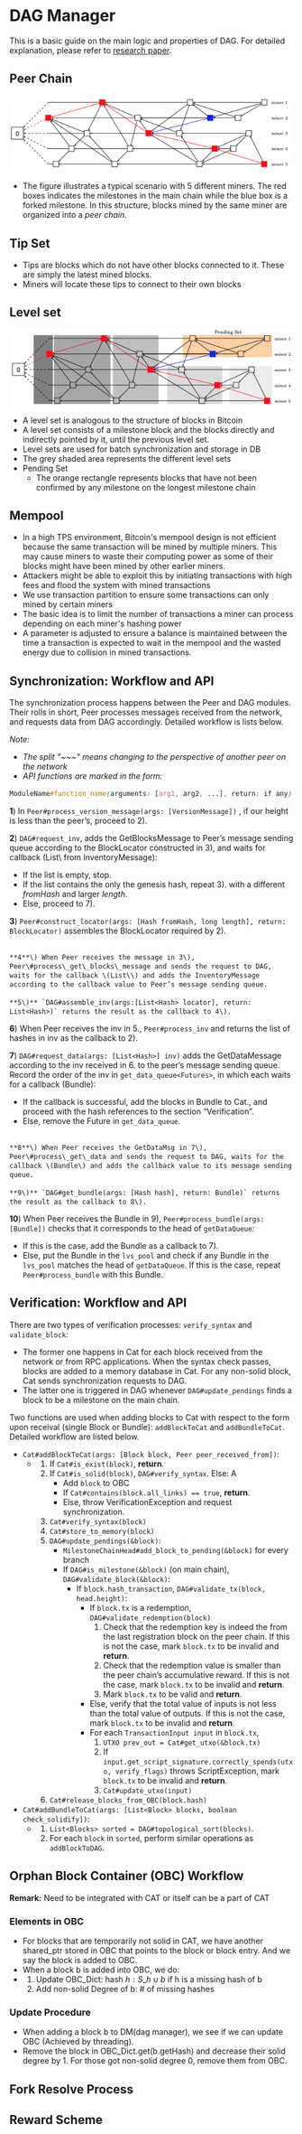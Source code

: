 # DAG Manager

This is a basic guide on the main logic and properties of DAG. For detailed explanation, please refer to [research paper](https://arxiv.org/pdf/1901.02755.pdf).

## Peer Chain

![Peer Chain Illustration](../.gitbook/assets/screenshot-2019-03-28-at-1.06.57-pm.png)

* The figure illustrates a typical scenario with 5 different miners. The red boxes indicates the milestones in the main chain while the blue box is a forked milestone. In this structure, blocks mined by the same miner are organized into a _peer chain_. 

## Tip Set

* Tips are blocks which do not have other blocks connected to it. These are simply the latest mined blocks.
* Miners will locate these tips to connect to their own blocks

## Level set

![Sample Level Set](../.gitbook/assets/screenshot-2019-03-28-at-1.07.10-pm.png)

* A level set is analogous to the structure of blocks in Bitcoin
* A level set consists of a milestone block and the blocks directly and indirectly pointed by it, until the previous level set.
* Level sets are used for batch synchronization and storage in DB
* The grey shaded area represents the different level sets
* Pending Set
  * The orange rectangle represents blocks that have not been confirmed by any milestone on the longest milestone chain

## Mempool

* In a high TPS environment, Bitcoin's mempool design is not efficient because the same transaction will be mined by multiple miners. This may cause miners to waste their computing power as some of their blocks might have been mined by other earlier miners.
* Attackers might be able to exploit this by initiating transactions with high fees and flood the system with mined transactions
* We use transaction partition to ensure some transactions can only mined by certain miners
* The basic idea is to limit the number of transactions a miner can process depending on each miner's hashing power
* A parameter is adjusted to ensure a balance is maintained between the time a transaction is expected to wait in the mempool and the wasted energy due to collision in mined transactions.

## Synchronization: Workflow and API

The synchronization process happens between the Peer and DAG modules. Their rolls in short, Peer processes messages received from the network, and requests data from DAG accordingly. Detailed workflow is lists below.

_Note:_

* _The split "~~~" means changing to the perspective of another peer on the network_
* _API functions are marked in the form:_ 

```css
ModuleName#function_name(arguments: [arg1, arg2, ...], return: if any)
```

**1**\) In `Peer#process_version_message(args: [VersionMessage])` , if our height is less than the peer’s, proceed to 2\).

**2**\) `DAG#request_inv`, adds the GetBlocksMessage to Peer’s message sending queue according to the BlockLocator constructed in 3\), and waits for callback \(List\ from InventoryMessage\):

* If the list is empty, stop. 
* If the list contains the only the genesis hash, repeat 3\). with a different _fromHash_ and larger _length_.
* Else, proceed to 7\).

**3**\) `Peer#construct_locator(args: [Hash fromHash, long length], return: BlockLocator)` assembles the BlockLocator required by 2\).

~~~~~~~~~~~~~~~~~~~~~~~~~~~~~~~~~~~~~~~~~~~~~

**4**\) When Peer receives the message in 3\), Peer\#process\_get\_blocks\_message and sends the request to DAG, waits for the callback \(List\\) and adds the InventoryMessage according to the callback value to Peer’s message sending queue.

**5\)** `DAG#assemble_inv(args:[List<Hash> locator], return: List<Hash>)` returns the result as the callback to 4\).

~~~~~~~~~~~~~~~~~~~~~~~~~~~~~~~~~~~~~~~~~~~~~

**6**\) When Peer receives the inv in 5., `Peer#process_inv` and returns the list of hashes in inv as the callback to 2\).

**7**\) `DAG#request_data(args: [List<Hash>] inv)` adds the GetDataMessage according to the inv received in 6. to the peer’s message sending queue. Record the order of the inv in `get_data_queue<Futures>`, in which each waits for a callback \(Bundle\):

* If the callback is successful, add the blocks in Bundle to Cat., and proceed with the hash references to the section “Verification”.
* Else, remove the Future in `get_data_queue`.

~~~~~~~~~~~~~~~~~~~~~~~~~~~~~~~~~~~~~~~~~~~~~

**8**\) When Peer receives the GetDataMsg in 7\), Peer\#process\_get\_data and sends the request to DAG, waits for the callback \(Bundle\) and adds the callback value to its message sending queue.

**9\)** `DAG#get_bundle(args: [Hash hash], return: Bundle)` returns the result as the callback to 8\).

~~~~~~~~~~~~~~~~~~~~~~~~~~~~~~~~~~~~~~~~~~~~~

**10**\) When Peer receives the Bundle in 9\), `Peer#process_bundle(args: [Bundle])` checks that it corresponds to the head of `getDataQueue`:

* If this is the case, add the Bundle as a callback to 7\).
* Else, put the Bundle in the `lvs_pool` and check if any Bundle in the `lvs_pool` matches the head of `getDataQueue`. If this is the case, repeat `Peer#process_bundle` with this Bundle.

## Verification: Workflow and API

There are two types of verification processes: `verify_syntax` and `validate_block`:

* The former one happens in Cat for each block received from the network or from RPC applications. When the syntax check passes, blocks are added to a memory database in Cat. For any non-solid block, Cat sends synchronization requests to DAG. 
* The latter one is triggered in DAG whenever `DAG#update_pendings` finds a block to be a milestone on the main chain.

Two functions are used when adding blocks to Cat with respect to the form upon receival \(single Block or Bundle\): `addBlockToCat` and `addBundleToCat`. Detailed workflow are listed below.

* `Cat#addBlockToCat(args: [Block block, Peer peer_received_from])`:
  * 1. If `Cat#is_exist(block)`, **return**.
    2. If `Cat#is_solid(block)`, `DAG#verify_syntax`. Else: A
       * Add `block` to OBC
       * If `Cat#contains(block.all_links) == true`, **return**.
       * Else, throw VerificationException and request synchronization.
    3. `Cat#verify_syntax(block)`
    4. `Cat#store_to_memory(block)`
    5. `DAG#update_pendings(&block)`:
       * `MilestoneChainHead#add_block_to_pending(&block)` for every branch
       * If `DAG#is_milestone(&block)` \(on main chain\), `DAG#validate_block(&block)`:
         * If `block.hash_transaction`, `DAG#validate_tx(block, head.height)`:
           * If `block.tx` is a redemption, `DAG#validate_redemption(block)`
             1. Check that the redemption key is indeed the from the last registration block on the peer chain. If this is not the case, mark `block.tx` to be invalid and **return**.
             2. Check that the redemption value is smaller than the peer chain’s accumulative reward. If this is not the case, mark `block.tx` to be invalid and **return**.
             3. Mark `block.tx` to be valid and **return**.
           * Else, verify that the total value of inputs is not less than the total value of outputs. If this is not the case, mark `block.tx` to be invalid and **return**.
           * For each `TransactionInput input` in `block.tx`,
             1. `UTXO prev_out = Cat#get_utxo(&block.tx)`
             2. If `input.get_script_signature.correctly_spends(utxo, verify_flags)` throws ScriptException, mark `block.tx` to be invalid and **return**.
             3. `Cat#update_utxo(input)`
    6. `Cat#release_blocks_from_OBC(block.hash)`
* `Cat#addBundleToCat(args: [List<Block> blocks, boolean check_solidify])`: 
  * 1. `List<Blocks> sorted = DAG#topological_sort(blocks)`.
    2. For each `block` in `sorted`, perform similar operations as `addBlockToDAG`.

## Orphan Block Container \(OBC\) Workflow

**Remark:** Need to be integrated with CAT or itself can be a part of CAT

### Elements in OBC

* For blocks that are temporarily not solid in CAT, we have another shared\_ptr stored in OBC that points to the block or block entry. And we say the block is added to OBC.
* When a block b is added into OBC, we do:
* 1. Update OBC\_Dict: ${\mbox{hash } h : S\_h  \cup b}$ if h is a missing hash of b
  2. Add non-solid Degree of b: \# of missing hashes

### Update Procedure

* When adding a block b to DM\(dag manager\), we see if we can update OBC \(Achieved by threading\).
* Remove the block in OBC\_Dict.get\(b.getHash\) and decrease their solid degree by 1. For those got non-solid degree 0, remove them from OBC.

## Fork Resolve Process

## Reward Scheme

